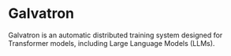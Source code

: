 # Galvatron
Galvatron is an automatic distributed training system designed for Transformer models, including Large Language Models (LLMs).
